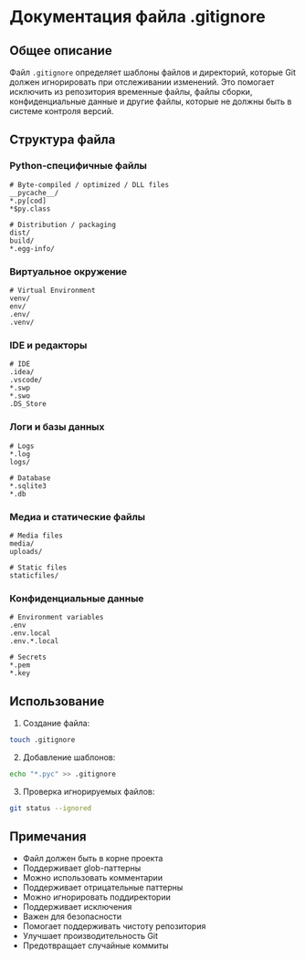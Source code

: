 # Документация файла .gitignore

## Общее описание
Файл `.gitignore` определяет шаблоны файлов и директорий, которые Git должен игнорировать при отслеживании изменений. Это помогает исключить из репозитория временные файлы, файлы сборки, конфиденциальные данные и другие файлы, которые не должны быть в системе контроля версий.

## Структура файла

### Python-специфичные файлы
```
# Byte-compiled / optimized / DLL files
__pycache__/
*.py[cod]
*$py.class

# Distribution / packaging
dist/
build/
*.egg-info/
```

### Виртуальное окружение
```
# Virtual Environment
venv/
env/
.env/
.venv/
```

### IDE и редакторы
```
# IDE
.idea/
.vscode/
*.swp
*.swo
.DS_Store
```

### Логи и базы данных
```
# Logs
*.log
logs/

# Database
*.sqlite3
*.db
```

### Медиа и статические файлы
```
# Media files
media/
uploads/

# Static files
staticfiles/
```

### Конфиденциальные данные
```
# Environment variables
.env
.env.local
.env.*.local

# Secrets
*.pem
*.key
```

## Использование
1. Создание файла:
```bash
touch .gitignore
```

2. Добавление шаблонов:
```bash
echo "*.pyc" >> .gitignore
```

3. Проверка игнорируемых файлов:
```bash
git status --ignored
```

## Примечания
- Файл должен быть в корне проекта
- Поддерживает glob-паттерны
- Можно использовать комментарии
- Поддерживает отрицательные паттерны
- Можно игнорировать поддиректории
- Поддерживает исключения
- Важен для безопасности
- Помогает поддерживать чистоту репозитория
- Улучшает производительность Git
- Предотвращает случайные коммиты